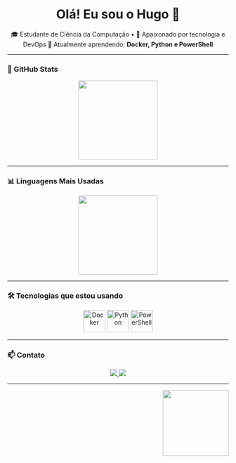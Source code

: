 <h1 align="center">Olá! Eu sou o Hugo 👋</h1>

<p align="center">
🎓 Estudante de Ciência da Computação • 🚀 Apaixonado por tecnologia e DevOps  
🔧 Atualmente aprendendo: <strong>Docker, Python e PowerShell</strong>
</p>

---

### 🧠 GitHub Stats

<p align="center">
  <img height="180em" src="https://github-readme-stats.vercel.app/api?username=hugsiqueira&show_icons=true&theme=radical&include_all_commits=true&count_private=true"/>
</p>

---

### 📊 Linguagens Mais Usadas

<p align="center">
  <img height="180em" src="https://github-readme-stats.vercel.app/api/top-langs/?username=hugsiqueira&layout=compact&langs_count=7&theme=radical&hide=html"/>
</p>

---

### 🛠️ Tecnologias que estou usando

<p align="center">
  <img src="https://cdn.jsdelivr.net/gh/devicons/devicon/icons/docker/docker-original.svg" width="50px" title="Docker"/>
  <img src="https://cdn.jsdelivr.net/gh/devicons/devicon/icons/python/python-original.svg" width="50px" title="Python"/>
  <img src="https://img.icons8.com/color/48/000000/powershell.png" width="50px" title="PowerShell"/>
</p>

---

### 📫 Contato

<p align="center">
  <a href="https://www.linkedin.com/in/hugsiqueira/">
    <img src="https://img.shields.io/badge/LINKEDIN-0A66C2?style=for-the-badge&logo=linkedin&logoColor=white"/>
  </a>
  <a href="mailto:hugoleonardorosasiqueira@gmail.com">
    <img src="https://img.shields.io/badge/GMAIL-D14836?style=for-the-badge&logo=gmail&logoColor=white"/>
  </a>
</p>

---

<!-- GIF decorativo no canto inferior direito -->
<img src="ea396d1b-15a6-469d-91aa-b444f1efd827.png" align="right" width="150"/>

